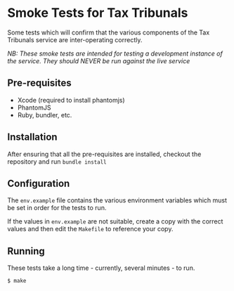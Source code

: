 # Smoke Tests for Tax Tribunals

Some tests which will confirm that the various components of the Tax Tribunals service
are inter-operating correctly.

*NB: These smoke tests are intended for testing a development instance of the service. They should NEVER be run against the live service*

## Pre-requisites

* Xcode (required to install phantomjs)
* PhantomJS
* Ruby, bundler, etc.

## Installation

After ensuring that all the pre-requisites are installed, checkout the repository and run `bundle install`

## Configuration

The `env.example` file contains the various environment variables which must be set in order for the
tests to run.

If the values in `env.example` are not suitable, create a copy with the correct values and then
edit the `Makefile` to reference your copy.

## Running

These tests take a long time - currently, several minutes - to run.

    $ make


